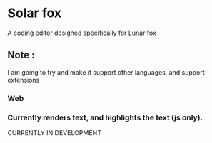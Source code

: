 # Solar fox
A coding editor designed specifically for Lunar fox

## Note :
I am going to try and make it support other languages, and support extensions

### Web

### Currently renders text, and highlights the text (js only).

CURRENTLY IN DEVELOPMENT

